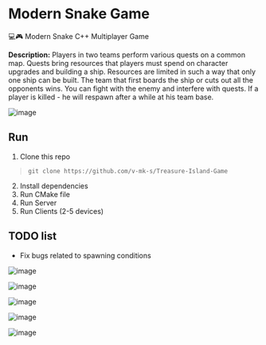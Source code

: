 # Modern Snake Game
💻🎮 Modern Snake С++ Multiplayer Game

**Description:**
Players in two teams perform various quests on a common map. Quests bring resources that players must spend on character upgrades and building a ship. Resources are limited in such a way that only one ship can be built. The team that first boards the ship or cuts out all the opponents wins. You can fight with the enemy and interfere with quests. If a player is killed - he will respawn after a while at his team base.

![image](https://user-images.githubusercontent.com/32800793/155964918-217e8556-0bfe-4c50-9890-51245a8fa94c.png)

## Run

1. Clone this repo
> `git clone https://github.com/v-mk-s/Treasure-Island-Game`
2. Install dependencies
3. Run CMake file
4. Run Server
5. Run Clients (2-5 devices)
 
## TODO list
* Fix bugs related to spawning conditions

![image](https://user-images.githubusercontent.com/32800793/155964368-8ab3246c-f320-474c-acff-a6e196fdb3fc.png)

![image](https://user-images.githubusercontent.com/32800793/155964597-498e3f32-11c2-41c8-b40c-1f3c3a3f93fd.png)

![image](https://user-images.githubusercontent.com/32800793/155964773-7ad28146-2e8e-4d8e-9fe3-47569cbb9378.png)

![image](https://user-images.githubusercontent.com/32800793/155965017-2d729566-0af9-4eeb-b892-37514bc0e7c8.png)

![image](https://user-images.githubusercontent.com/32800793/155965219-7c31a093-2c64-4de3-8ff9-36e797225af0.png)
